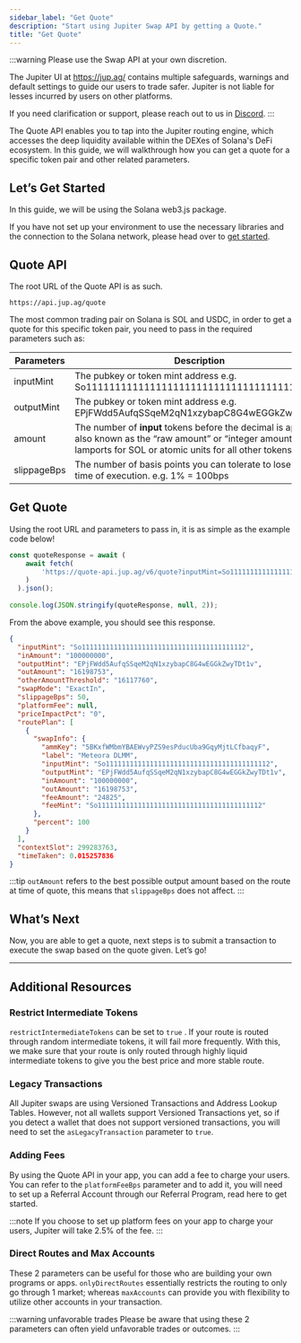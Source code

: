 ```yaml
---
sidebar_label: "Get Quote"
description: "Start using Jupiter Swap API by getting a Quote."
title: "Get Quote"
---
```


<head>
    <title>Start using Jupiter Swap API by getting a Quote.</title>
    <meta name="twitter:card" content="summary" />
</head>

:::warning Please use the Swap API at your own discretion.

The Jupiter UI at https://jup.ag/ contains multiple safeguards, warnings and default settings to guide our users to trade safer. Jupiter is not liable for lesses incurred by users on other platforms.

If you need clarification or support, please reach out to us in [Discord](https://discord.gg/jup).
:::

The Quote API enables you to tap into the Jupiter routing engine, which accesses the deep liquidity available within the DEXes of Solana's DeFi ecosystem. In this guide, we will walkthrough how you can get a quote for a specific token pair and other related parameters.

## Let’s Get Started

In this guide, we will be using the Solana web3.js package.

If you have not set up your environment to use the necessary libraries and the connection to the Solana network, please head over to [get started](../1-get-started.md).

## Quote API

The root URL of the Quote API is as such.

```
https://api.jup.ag/quote
```

The most common trading pair on Solana is SOL and USDC, in order to get a quote for this specific token pair, you need to pass in the required parameters such as:

| Parameters | Description |
| --- | --- |
| inputMint | The pubkey or token mint address e.g. So11111111111111111111111111111111111111112 |
| outputMint | The pubkey or token mint address e.g. EPjFWdd5AufqSSqeM2qN1xzybapC8G4wEGGkZwyTDt1v |
| amount | The number of **input** tokens before the decimal is applied, also known as the “raw amount” or “integer amount” in lamports for SOL or atomic units for all other tokens. |
| slippageBps | The number of basis points you can tolerate to lose during time of execution. e.g. 1% = 100bps |

## Get Quote

Using the root URL and parameters to pass in, it is as simple as the example code below!

```jsx
const quoteResponse = await (
    await fetch(
        'https://quote-api.jup.ag/v6/quote?inputMint=So11111111111111111111111111111111111111112&outputMint=EPjFWdd5AufqSSqeM2qN1xzybapC8G4wEGGkZwyTDt1v&amount=100000000&slippageBps=50&restrictIntermediateTokens=true'
    )
  ).json();
  
console.log(JSON.stringify(quoteResponse, null, 2));
```

From the above example, you should see this response.

```json
{
  "inputMint": "So11111111111111111111111111111111111111112",
  "inAmount": "100000000",
  "outputMint": "EPjFWdd5AufqSSqeM2qN1xzybapC8G4wEGGkZwyTDt1v",
  "outAmount": "16198753",
  "otherAmountThreshold": "16117760",
  "swapMode": "ExactIn",
  "slippageBps": 50,
  "platformFee": null,
  "priceImpactPct": "0",
  "routePlan": [
    {
      "swapInfo": {
        "ammKey": "5BKxfWMbmYBAEWvyPZS9esPducUba9GqyMjtLCfbaqyF",
        "label": "Meteora DLMM",
        "inputMint": "So11111111111111111111111111111111111111112",
        "outputMint": "EPjFWdd5AufqSSqeM2qN1xzybapC8G4wEGGkZwyTDt1v",
        "inAmount": "100000000",
        "outAmount": "16198753",
        "feeAmount": "24825",
        "feeMint": "So11111111111111111111111111111111111111112"
      },
      "percent": 100
    }
  ],
  "contextSlot": 299283763,
  "timeTaken": 0.015257836
}
```

:::tip
`outAmount` refers to the best possible output amount based on the route at time of quote, this means that `slippageBps` does not affect.
:::

## What’s Next

Now, you are able to get a quote, next steps is to submit a transaction to execute the swap based on the quote given. Let’s go!

---

## Additional Resources

### Restrict Intermediate Tokens

`restrictIntermediateTokens` can be set to `true` . If your route is routed through random intermediate tokens, it will fail more frequently. With this, we make sure that your route is only routed through highly liquid intermediate tokens to give you the best price and more stable route.

### Legacy Transactions

All Jupiter swaps are using Versioned Transactions and Address Lookup Tables. However, not all wallets support Versioned Transactions yet, so if you detect a wallet that does not support versioned transactions, you will need to set the `asLegacyTransaction` parameter to `true`.

### Adding Fees

By using the Quote API in your app, you can add a fee to charge your users. You can refer to the `platformFeeBps` parameter and to add it, you will need to set up a Referral Account through our Referral Program, read here to get started.

:::note
If you choose to set up platform fees on your app to charge your users, Jupiter will take 2.5% of the fee.
:::

### Direct Routes and Max Accounts

These 2 parameters can be useful for those who are building your own programs or apps. `onlyDirectRoutes` essentially restricts the routing to only go through 1 market; whereas `maxAccounts` can provide you with flexibility to utilize other accounts in your transaction.

:::warning unfavorable trades
Please be aware that using these 2 parameters can often yield unfavorable trades or outcomes.
:::
